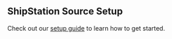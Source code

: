 ## ShipStation Source Setup

Check out our [setup guide](https://docs.buildable.dev/) to learn how to get started.